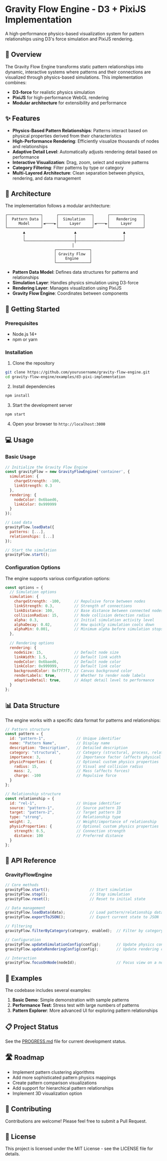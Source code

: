 # Gravity Flow Engine - D3 + PixiJS Implementation

A high-performance physics-based visualization system for pattern relationships using D3's force simulation and PixiJS rendering.

## 🚀 Overview

The Gravity Flow Engine transforms static pattern relationships into dynamic, interactive systems where patterns and their connections are visualized through physics-based simulations. This implementation combines:

- **D3-force** for realistic physics simulation
- **PixiJS** for high-performance WebGL rendering
- **Modular architecture** for extensibility and performance

## ✨ Features

- **Physics-Based Pattern Relationships**: Patterns interact based on physical properties derived from their characteristics
- **High-Performance Rendering**: Efficiently visualize thousands of nodes and relationships
- **Adaptive Detail Level**: Automatically adjusts rendering detail based on performance
- **Interactive Visualization**: Drag, zoom, select and explore patterns
- **Category Filtering**: Filter patterns by type or category
- **Multi-Layered Architecture**: Clean separation between physics, rendering, and data management

## 🧩 Architecture

The implementation follows a modular architecture:

```
┌───────────────┐      ┌───────────────┐      ┌───────────────┐
│  Pattern Data │      │  Simulation   │      │   Rendering   │
│     Model     │◄────►│     Layer     │◄────►│     Layer     │
└───────────────┘      └───────────────┘      └───────────────┘
        ▲                      ▲                     ▲
        │                      │                     │
        └──────────────────────┼─────────────────────┘
                              │
                      ┌───────────────┐
                      │ Gravity Flow  │
                      │    Engine     │
                      └───────────────┘
```

- **Pattern Data Model**: Defines data structures for patterns and relationships
- **Simulation Layer**: Handles physics simulation using D3-force
- **Rendering Layer**: Manages visualization using PixiJS
- **Gravity Flow Engine**: Coordinates between components

## 🔧 Getting Started

### Prerequisites

- Node.js 14+
- npm or yarn

### Installation

1. Clone the repository
```bash
git clone https://github.com/yourusername/gravity-flow-engine.git
cd gravity-flow-engine/examples/d3-pixi-implementation
```

2. Install dependencies
```bash
npm install
```

3. Start the development server
```bash
npm start
```

4. Open your browser to `http://localhost:3000`

## 💻 Usage

### Basic Usage

```javascript
// Initialize the Gravity Flow Engine
const gravityFlow = new GravityFlowEngine('container', {
  simulation: {
    chargeStrength: -100,
    linkStrength: 0.3
  },
  rendering: {
    nodeColor: 0x6baed6,
    linkColor: 0x999999
  }
});

// Load data
gravityFlow.loadData({
  patterns: [...],
  relationships: [...]
});

// Start the simulation
gravityFlow.start();
```

### Configuration Options

The engine supports various configuration options:

```javascript
const options = {
  // Simulation options
  simulation: {
    chargeStrength: -100,      // Repulsive force between nodes
    linkStrength: 0.3,         // Strength of connections
    linkDistance: 100,         // Base distance between connected nodes
    collisionRadius: 15,       // Node collision detection radius
    alpha: 0.3,                // Initial simulation activity level
    alphaDecay: 0.02,          // How quickly simulation cools down
    alphaMin: 0.001,           // Minimum alpha before simulation stops
  },
  
  // Rendering options
  rendering: {
    nodeSize: 15,              // Default node size
    linkWidth: 1.5,            // Default link width
    nodeColor: 0x6baed6,       // Default node color
    linkColor: 0x999999,       // Default link color
    backgroundColor: 0xf7f7f7, // Canvas background color
    renderLabels: true,        // Whether to render node labels
    adaptiveDetail: true,      // Adapt detail level to performance
  }
};
```

## 📊 Data Structure

The engine works with a specific data format for patterns and relationships:

```javascript
// Pattern structure
const pattern = {
  id: "pattern-1",              // Unique identifier
  name: "Pattern Name",         // Display name
  description: "Description",   // Detailed description
  category: "structural",       // Category (structural, process, relationship)
  importance: 3,                // Importance factor (affects physical properties)
  physicProperties: {           // Optional custom physics properties
    radius: 15,                 // Visual and collision radius
    mass: 2,                    // Mass (affects forces)
    charge: -100                // Repulsive force
  }
};

// Relationship structure
const relationship = {
  id: "rel-1",                  // Unique identifier
  source: "pattern-1",          // Source pattern ID
  target: "pattern-2",          // Target pattern ID
  type: "strong",               // Relationship type
  weight: 2,                    // Weight/importance of relationship
  physicProperties: {           // Optional custom physics properties
    strength: 0.5,              // Connection strength
    distance: 100               // Preferred distance
  }
};
```

## 🔬 API Reference

### GravityFlowEngine

```javascript
// Core methods
gravityFlow.start();                  // Start simulation
gravityFlow.stop();                   // Stop simulation
gravityFlow.reset();                  // Reset to initial state

// Data management
gravityFlow.loadData(data);           // Load pattern/relationship data
gravityFlow.exportToJSON();           // Export current state to JSON

// Filtering
gravityFlow.filterByCategory(category, enabled);  // Filter by category

// Configuration
gravityFlow.updateSimulationConfig(config);       // Update physics config
gravityFlow.updateRenderingConfig(config);        // Update rendering config

// Interaction
gravityFlow.focusOnNode(nodeId);                  // Focus view on a node
```

## 🧪 Examples

The codebase includes several examples:

1. **Basic Demo**: Simple demonstration with sample patterns
2. **Performance Test**: Stress test with large numbers of patterns
3. **Pattern Explorer**: More advanced UI for exploring pattern relationships

## 📋 Project Status

See the [PROGRESS.md](./PROGRESS.md) file for current development status.

## 🛣️ Roadmap

- Implement pattern clustering algorithms
- Add more sophisticated pattern physics mappings
- Create pattern comparison visualizations
- Add support for hierarchical pattern relationships
- Implement 3D visualization option

## 🤝 Contributing

Contributions are welcome! Please feel free to submit a Pull Request.

## 📄 License

This project is licensed under the MIT License - see the LICENSE file for details. 